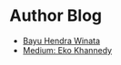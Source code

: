 # Author Blog

- [Bayu Hendra Winata](https://theboringstack.com/)
- [Medium: Eko Khannedy](https://medium.com/@khannedy)
